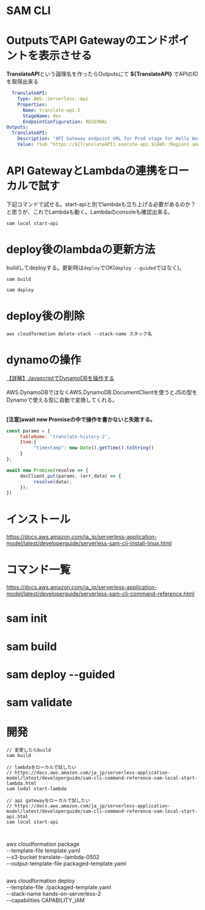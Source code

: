 # SAM CLI

# OutputsでAPI Gatewayのエンドポイントを表示させる

**TranslateAPI**という論理名を作ったらOutputsにて **${TranslateAPI}** でAPIのIDを取得出来る

```YAML
  TranslateAPI:
    Type: AWS::Serverless::Api
    Properties:
      Name: translate-api-2
      StageName: dev
      EndpointConfiguration: REGIONAL
Outputs:
  TranslateAPI:
    Description: "API Gateway endpoint URL for Prod stage for Hello World function"
    Value: !Sub "https://${TranslateAPI}.execute-api.${AWS::Region}.amazonaws.com/dev/translate/"
```

# API GatewayとLambdaの連携をローカルで試す

下記コマンドで試せる。start-apiと別でlambdaも立ち上げる必要があるのか？と思うが、これでLambdaも動く。Lambdaのconsoleも確認出来る。

```
sam local start-api
```

# deploy後のlambdaの更新方法

buildしてdeployする。更新時は`deploy`でOK(`deploy --guided`ではなく)。

```
sam build

sam deploy
```

# deploy後の削除

```
aws cloudformation delete-stack --stack-name スタック名
```

# dynamoの操作

[【詳解】JavascriptでDynamoDBを操作する](https://qiita.com/Fujimon_fn/items/66be7b807a8329496899)
<br><br>
AWS.DynamoDBではなくAWS.DynamoDB.DocumentClientを使うとJSの型をDynamoで使える型に自動で変換してくれる。
<br><br>

**[注意]await new Promiseの中で操作を書かないと失敗する。**

```js
const params = {
     TableName: 'translate-history-2',
     Item:{
          "timestamp": new Date().getTime().toString()
     }
};

await new Promise(resolve => {
     docClient.put(params, (err,data) => {
          resolve(data);
     });
})
```



# インストール

https://docs.aws.amazon.com/ja_jp/serverless-application-model/latest/developerguide/serverless-sam-cli-install-linux.html

# コマンド一覧

https://docs.aws.amazon.com/ja_jp/serverless-application-model/latest/developerguide/serverless-sam-cli-command-reference.html

# sam init

# sam build

# sam deploy --guided

# sam validate

# 開発

```
// 変更したらbuild
sam build

// lambdaをローカルで試したい
// https://docs.aws.amazon.com/ja_jp/serverless-application-model/latest/developerguide/sam-cli-command-reference-sam-local-start-lambda.html
sam lodal start-lambda

// api gatewayをローカルで試したい
// https://docs.aws.amazon.com/ja_jp/serverless-application-model/latest/developerguide/sam-cli-command-reference-sam-local-start-api.html
sam local start-api



```
aws cloudformation package \
     --template-file template.yaml \
     --s3-bucket translate--lambda-0502 \
     --output-template-file packaged-template.yaml
```

```
aws cloudformation deploy \
     --template-file ./packaged-template.yaml \
     --stack-name hands-on-serverless-2 \
     --capabilities CAPABILITY_IAM